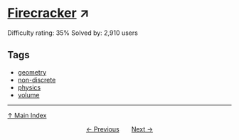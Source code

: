 # [Firecracker](https://projecteuler.net/problem=317) ↗️

Difficulty rating: 35%
Solved by: 2,910 users
## Tags

- [geometry](../tags/geometry.md)
- [non-discrete](../tags/non-discrete.md)
- [physics](../tags/physics.md)
- [volume](../tags/volume.md)



---

[↑ Main Index](../README.md)


<div align=center><a href='316.md'>← Previous</a> &nbsp;&nbsp; &nbsp;&nbsp;  <a href='318.md'>Next →</a></div>
